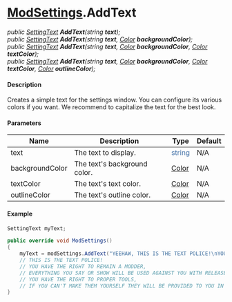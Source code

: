# [ModSettings](API/MSCLoader/ModSettings.md).AddText

*public [SettingText](API/MSCLoader/SettingText.md) <b>AddText</b>(string <b>text</b>);*    
*public [SettingText](API/MSCLoader/SettingText.md) <b>AddText</b>(string <b>text</b>, [Color](https://docs.unity3d.com/500/Documentation/ScriptReference/Color.html) <b>backgroundColor</b>);*    
*public [SettingText](API/MSCLoader/SettingText.md) <b>AddText</b>(string <b>text</b>, [Color](https://docs.unity3d.com/500/Documentation/ScriptReference/Color.html) <b>backgroundColor</b>, [Color](https://docs.unity3d.com/500/Documentation/ScriptReference/Color.html) <b>textColor</b>);*    
*public [SettingText](API/MSCLoader/SettingText.md) <b>AddText</b>(string <b>text</b>, [Color](https://docs.unity3d.com/500/Documentation/ScriptReference/Color.html) <b>backgroundColor</b>, [Color](https://docs.unity3d.com/500/Documentation/ScriptReference/Color.html) <b>textColor</b>, [Color](https://docs.unity3d.com/500/Documentation/ScriptReference/Color.html) <b>outlineColor</b>);*

#### Description

Creates a simple text for the settings window. You can configure its various colors if you want. We recommend to capitalize the text for the best look.

#### Parameters

Name | Description | Type | Default
---- | ----------- | ---- | -------
text | The text to display. | <font color=#4170a7>string</font> | N/A
backgroundColor | The text's background color. | [Color](https://docs.unity3d.com/500/Documentation/ScriptReference/Color.html) | N/A
textColor | The text's text color. | [Color](https://docs.unity3d.com/500/Documentation/ScriptReference/Color.html) | N/A
outlineColor | The text's outline color. | [Color](https://docs.unity3d.com/500/Documentation/ScriptReference/Color.html) | N/A

#### Example

```csharp
SettingText myText;

public override void ModSettings()
{
    myText = modSettings.AddText("YEEHAW, THIS IS THE TEXT POLICE!\nYOU HAVE THE RIGHT TO REMAIN A MODDER,\nEVERYTHING YOU SAY OR SHOW WILL BE USED AGAINST YOU WITH RELEASE DATE QUESTIONS.\nYOU HAVE THE RIGHT TO PROPER TOOLS,\nIF YOU CAN'T MAKE THEM YOURSELF THEY WILL BE PROVIDED TO YOU IN THE FORM OF MOD LOADER PRO");
    // THIS IS THE TEXT POLICE!
    // YOU HAVE THE RIGHT TO REMAIN A MODDER,
    // EVERYTHING YOU SAY OR SHOW WILL BE USED AGAINST YOU WITH RELEASE DATE QUESTIONS.
    // YOU HAVE THE RIGHT TO PROPER TOOLS,
    // IF YOU CAN'T MAKE THEM YOURSELF THEY WILL BE PROVIDED TO YOU IN THE FORM OF MOD LOADER PRO
}
```